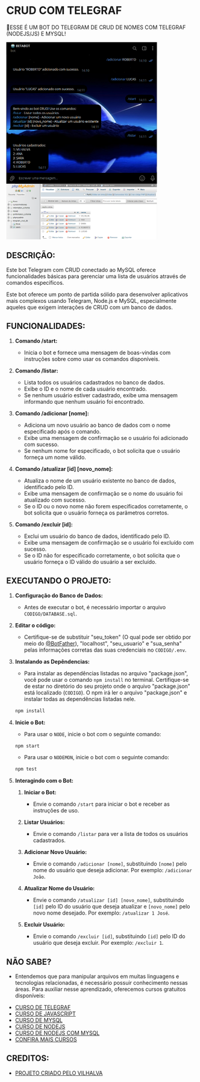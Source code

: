 # CRUD COM TELEGRAF
🤤ESSE É UM BOT DO TELEGRAM DE CRUD DE NOMES COM TELEGRAF (NODEJS/JS) E MYSQL!

<img src="./IMAGENS/FOTO_1.png" align="center" width="400"> <br>
<img src="./IMAGENS/FOTO_2.png" align="center" width="400"> <br>

## DESCRIÇÃO:
Este bot Telegram com CRUD conectado ao MySQL oferece funcionalidades básicas para gerenciar uma lista de usuários através de comandos específicos. 

Este bot oferece um ponto de partida sólido para desenvolver aplicativos mais complexos usando Telegram, Node.js e MySQL, especialmente aqueles que exigem interações de CRUD com um banco de dados.

## FUNCIONALIDADES:
1. **Comando /start:**
   - Inicia o bot e fornece uma mensagem de boas-vindas com instruções sobre como usar os comandos disponíveis.

2. **Comando /listar:**
   - Lista todos os usuários cadastrados no banco de dados.
   - Exibe o ID e o nome de cada usuário encontrado.
   - Se nenhum usuário estiver cadastrado, exibe uma mensagem informando que nenhum usuário foi encontrado.

3. **Comando /adicionar [nome]:**
   - Adiciona um novo usuário ao banco de dados com o nome especificado após o comando.
   - Exibe uma mensagem de confirmação se o usuário foi adicionado com sucesso.
   - Se nenhum nome for especificado, o bot solicita que o usuário forneça um nome válido.

4. **Comando /atualizar [id] [novo_nome]:**
   - Atualiza o nome de um usuário existente no banco de dados, identificado pelo ID.
   - Exibe uma mensagem de confirmação se o nome do usuário foi atualizado com sucesso.
   - Se o ID ou o novo nome não forem especificados corretamente, o bot solicita que o usuário forneça os parâmetros corretos.

5. **Comando /excluir [id]:**
   - Exclui um usuário do banco de dados, identificado pelo ID.
   - Exibe uma mensagem de confirmação se o usuário foi excluído com sucesso.
   - Se o ID não for especificado corretamente, o bot solicita que o usuário forneça o ID válido do usuário a ser excluído.

## EXECUTANDO O PROJETO:
1. **Configuração do Banco de Dados:**
   - Antes de executar o bot, é necessário importar o arquivo `CODIGO/DATABASE.sql`.

2. **Editar o código:**
   - Certifique-se de substituir "seu_token" (O qual pode ser obtido por meio do [@BotFather](https://t.me/BotFather)), "localhost", "seu_usuario" e "sua_senha" pelas informações corretas das suas credenciais no `CODIGO/.env`.

3. **Instalando as Depêndencias:**
   - Para instalar as dependências listadas no arquivo "package.json", você pode usar o comando `npm install` no terminal. Certifique-se de estar no diretório do seu projeto onde o arquivo "package.json" está localizado (`CODIGO`). O npm irá ler o arquivo "package.json" e instalar todas as dependências listadas nele. 

   ```bash
   npm install
   ```

4. **Inicie o Bot:**
   - Para usar o `NODE`, inicie o bot com o seguinte comando:
    ```bash
    npm start
    ```

    - Para usar o `NODEMON`, inicie o bot com o seguinte comando:
    ```bash
    npm test
    ```

5. **Interagindo com o Bot:**
   1. **Iniciar o Bot:**
      - Envie o comando `/start` para iniciar o bot e receber as instruções de uso.

   2. **Listar Usuários:**
      - Envie o comando `/listar` para ver a lista de todos os usuários cadastrados.

   3. **Adicionar Novo Usuário:**
      - Envie o comando `/adicionar [nome]`, substituindo `[nome]` pelo nome do usuário que deseja adicionar. Por exemplo: `/adicionar João`.

   4. **Atualizar Nome do Usuário:**
      - Envie o comando `/atualizar [id] [novo_nome]`, substituindo `[id]` pelo ID do usuário que deseja atualizar e `[novo_nome]` pelo novo nome desejado. Por exemplo: `/atualizar 1 José`.

   5. **Excluir Usuário:**
      - Envie o comando `/excluir [id]`, substituindo `[id]` pelo ID do usuário que deseja excluir. Por exemplo: `/excluir 1`.

## NÃO SABE?
- Entendemos que para manipular arquivos em muitas linguagens e tecnologias relacionadas, é necessário possuir conhecimento nessas áreas. Para auxiliar nesse aprendizado, oferecemos cursos gratuitos disponíveis:
* [CURSO DE TELEGRAF](https://github.com/VILHALVA/CURSO-DE-TELEGRAF)
* [CURSO DE JAVASCRIPT](https://github.com/VILHALVA/CURSO-DE-JAVASCRIPT)
* [CURSO DE MYSQL](https://github.com/VILHALVA/CURSO-DE-MYSQL)
* [CURSO DE NODEJS](https://github.com/VILHALVA/CURSO-DE-NODEJS)
* [CURSO DE NODEJS COM MYSQL](https://github.com/VILHALVA/CURSO-DE-NODEJS-COM-MYSQL)
* [CONFIRA MAIS CURSOS](https://github.com/VILHALVA?tab=repositories&q=+topic:CURSO)

## CREDITOS:
- [PROJETO CRIADO PELO VILHALVA](https://github.com/VILHALVA)

